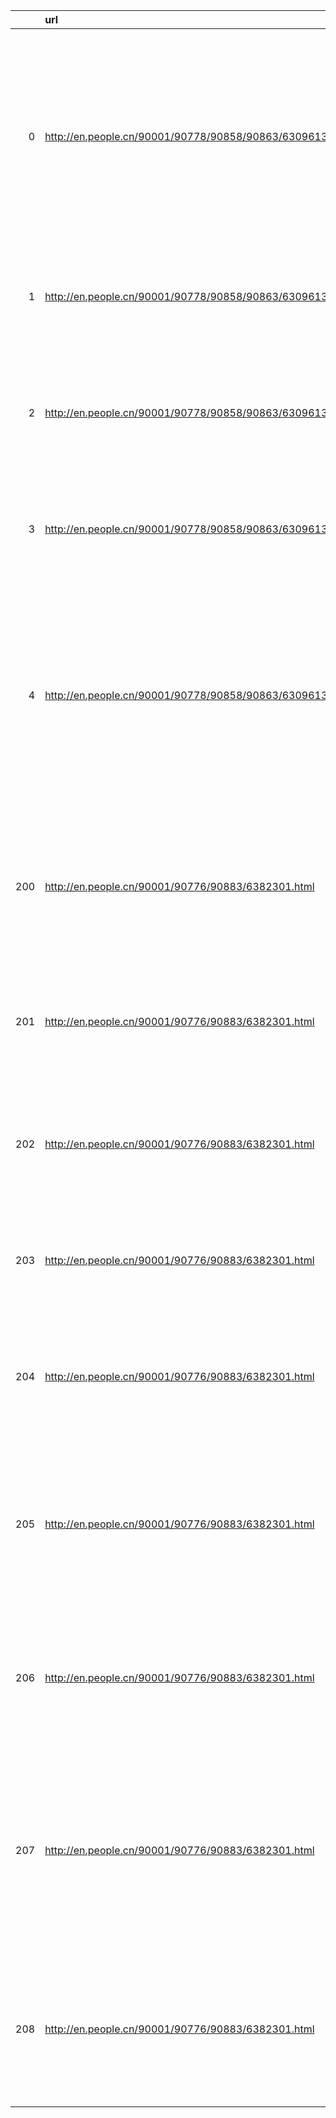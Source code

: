 
|     | url                                                      | doc_text                                                                                                                                                                                                                                                                                                                                                                                                                                                                                                                                                                                                                                                                                                                                                                                                                                                                                                                                                                                                                                                                                                                                                                                                                                                                                                                                                                                                                                                                                                                                                                                                                                                                                                                                                                                                                                                                                                                                                                                                                                                     |   doc_label |   doc_is_violent | sentence_number   | sentence_text                                                                                                                                                                                                                                                                                                                                                                                       | sentence_label   | publish_date             | triggers                    | places        | times            | participants        | organizers   | targets   | facilities          | trigger_semantic     | participant_semantic         | organizer_semantic           |
|----:|:---------------------------------------------------------|:-------------------------------------------------------------------------------------------------------------------------------------------------------------------------------------------------------------------------------------------------------------------------------------------------------------------------------------------------------------------------------------------------------------------------------------------------------------------------------------------------------------------------------------------------------------------------------------------------------------------------------------------------------------------------------------------------------------------------------------------------------------------------------------------------------------------------------------------------------------------------------------------------------------------------------------------------------------------------------------------------------------------------------------------------------------------------------------------------------------------------------------------------------------------------------------------------------------------------------------------------------------------------------------------------------------------------------------------------------------------------------------------------------------------------------------------------------------------------------------------------------------------------------------------------------------------------------------------------------------------------------------------------------------------------------------------------------------------------------------------------------------------------------------------------------------------------------------------------------------------------------------------------------------------------------------------------------------------------------------------------------------------------------------------------------------|------------:|-----------------:|:------------------|:----------------------------------------------------------------------------------------------------------------------------------------------------------------------------------------------------------------------------------------------------------------------------------------------------------------------------------------------------------------------------------------------------|:-----------------|:-------------------------|:----------------------------|:--------------|:-----------------|:--------------------|:-------------|:----------|:--------------------|:---------------------|:-----------------------------|:-----------------------------|
|   0 | http://en.people.cn/90001/90778/90858/90863/6309613.html | The economic loss from the cyclone Sidr which hit the country's southern and southwestern coastal areas on Nov. 15 night, is estimated at 2.31 billion U.S. dollars, the Financial Express reported Monday.....                                                                                                                                                                                                                                                                                                                                                                                                                                                                                                                                                                                                                                                                                                                                                                 |           0 |                0 | 0                 | The economic loss from the cyclone Sidr which hit the country's southern and southwestern coastal areas on Nov....                                                                                                                                                                                         | 0                | 15:29, November 26, 2007 | nan                         | nan           | on Nov. 15 night | nan                 | nan          | nan       | nan                 | ind_act              | profesyonel                  | Labor_Union                  |
|   1 | http://en.people.cn/90001/90778/90858/90863/6309613.html | nan                                                                                                                                                                                                                                                                                                                                                                                                                                                                                                                                                                                                                                                                                                                                                                                                                                                                                                                                                                                                                                                                                                                                                                                                                                                                                                                                                                                                                                                                                                                                                                                                                                                                                                                                                                                                                                                                                                                                                                                                                                                          |           0 |                0 | 1                 | A preliminary estimate puts the total loss from the cyclone at 2.31 billion U.S. dollars, ....                                                                                                                                                                                                                                             | 0                | 15:29, November 26, 2007 | nan                         | nan           | nan              | nan                 | nan          | nan       | nan                 | demonst              | profesyonel                  | Labor_Union                  |
|   2 | http://en.people.cn/90001/90778/90858/90863/6309613.html | nan                                                                                                                                                                                                                                                                                                                                                                                                                                                                                                                                                                                                                                                                                                                                                                                                                                                                                                                                                                                                                                                                                                                                                                                                                                                                                                                                                                                                                                                                                                                                                                                                                                                                                                                                                                                                                                                                                                                                                                                                                                                          |           0 |                0 | 2                 | Principal Staff Officer (PSO) at the Armed Forces Division Lt Gen Masud Uddin Chowdhury told reporters Sunday ....                                                                                                                                                                                                          | 0                | 15:29, November 26, 2007 | nan                         | nan           | nan              | nan                 | nan          | nan       | nan                 | demonst              | profesyonel                  | Labor_Union                  |
|   3 | http://en.people.cn/90001/90778/90858/90863/6309613.html | nan                                                                                                                                                                                                                                                                                                                                                                                                                                                                                                                                                                                                                                                                                                                                                                                                                                                                                                                                                                                                                                                                                                                                                                                                                                                                                                                                                                                                                                                                                                                                                                                                                                                                                                                                                                                                                                                                                                                                                                                                                                                          |           0 |                0 | 3                 | The meeting urged all to operate relief activities in coordination with the local administration ...                                                                                                                                                                                                                                                       | 0                | 15:29, November 26, 2007 | nan                         | nan           | nan              | nan                 | nan          | nan       | nan                 | demonst              | profesyonel                  | Labor_Union                  |
|   4 | http://en.people.cn/90001/90778/90858/90863/6309613.html | nan                                                                                                                                                                                                                                                                                                                                                                                                                                                                                                                                                                                                                                                                                                                                                                                                                                                                                                                                                                                                                                                                                                                                                                                                                                                                                                                                                                                                                                                                                                                                                                                                                                                                                                                                                                                                                                                                                                                                                                                                                                                          |           0 |                0 | 4                 | The cyclone Sidr, one of the fiercest cyclones that hit the country in the last 131 years, affected 30 out of the country's 64 districts, leaving at least 3,199 dead, more than 1,000 missing and some 34,500 injured.                                                                                                                                                                             | 0                | 15:29, November 26, 2007 | nan                         | nan           | nan              | nan                 | nan          | nan       | nan                 | ind_act              | profesyonel                  | Labor_Union                  |
| 200 | http://en.people.cn/90001/90776/90883/6382301.html       | The website " www.anti-CNN.com " reflects public condemnation of some Western media's "distorted" reports of the riots in Lhasa .... |           1 |                0 | 0                 | The website " www.anti-CNN.com " reflects public condemnation of some Western media's "distorted" reports of the riots in Lhasa...                                                                                                                                                          | 1                | 08:18, March 28, 2008    | riots                       | Lhasa & Tibet | nan              | nan                 | nan          | nan       | nan                 | ind_act              | profesyonel                  | Labor_Union                  |
| 201 | http://en.people.cn/90001/90776/90883/6382301.html       | nan                                                                                                                                                                                                                                                                                                                                                                                                                                                                                                                                                                                                                                                                                                                                                                                                                                                                                                                                                                                                                                                                                                                                                                                                                                                                                                                                                                                                                                                                                                                                                                                                                                                                                                                                                                                                                                                                                                                                                                                                                                                          |           1 |                0 | 1                 | "It is purely spontaneous condemnation and criticism by the Chinese people toward some Western...                                                                                                                                                                                        | 0                | 08:18, March 28, 2008    | nan                         | nan           | nan              | nan                 | nan          | nan       | nan                 | ind_act              | profesyonel                  | Labor_Union                  |
| 202 | http://en.people.cn/90001/90776/90883/6382301.html       | nan                                                                                                                                                                                                                                                                                                                                                                                                                                                                                                                                                                                                                                                                                                                                                                                                                                                                                                                                                                                                                                                                                                                                                                                                                                                                                                                                                                                                                                                                                                                                                                                                                                                                                                                                                                                                                                                                                                                                                                                                                                                          |           1 |                0 | 2                 | Qin was responding to a question concerning "www.anti-CNN.com", which its creators say they launched to ....                                                                                                                                                                                                                         | 0                | 08:18, March 28, 2008    | nan                         | Tibet         | nan              | nan                 | nan          | nan       | nan                 | ind_act              | profesyonel                  | Labor_Union                  |
| 203 | http://en.people.cn/90001/90776/90883/6382301.html       | nan                                                                                                                                                                                                                                                                                                                                                                                                                                                                                                                                                                                                                                                                                                                                                                                                                                                                                                                                                                                                                                                                                                                                                                                                                                                                                                                                                                                                                                                                                                                                                                                                                                                                                                                                                                                                                                                                                                                                                                                                                                                          |           1 |                0 | 3                 | "What the Tibetan incident leaves us is a mirror which tells us the true colours of...                                                                                                                                                                                                                                                                 | 0                | 08:18, March 28, 2008    | nan                         | nan           | nan              | nan                 | nan          | nan       | nan                 | ind_act              | profesyonel                  | Labor_Union                  |
| 204 | http://en.people.cn/90001/90776/90883/6382301.html       | nan                                                                                                                                                                                                                                                                                                                                                                                                                                                                                                                                                                                                                                                                                                                                                                                                                                                                                                                                                                                                                                                                                                                                                                                                                                                                                                                                                                                                                                                                                                                                                                                                                                                                                                                                                                                                                                                                                                                                                                                                                                                          |           1 |                0 | 7                 | The Information Office of China's State Council has arranged a three-day trip for an international delegation...                         | 0                | 08:18, March 28, 2008    | nan                         | nan           | nan              | nan                 | nan          | nan       | nan                 | ind_act              | profesyonel                  | Labor_Union                  |
| 205 | http://en.people.cn/90001/90776/90883/6382301.html       | nan                                                                                                                                                                                                                                                                                                                                                                                                                                                                                                                                                                                                                                                                                                                                                                                                                                                                                                                                                                                                                                                                                                                                                                                                                                                                                                                                                                                                                                                                                                                                                                                                                                                                                                                                                                                                                                                                                                                                                                                                                                                          |           1 |                0 | 8                 | Lhasa is returning to normal after the March 14 unrest that was believed to be organized, premeditated and masterminded by the Dalai Lama group.                                                                                                                                                                                                                                                    | 1                | 08:18, March 28, 2008    | unrest                      | nan           | March 14         | nan                 | Dalai        | Lama      | nan                 | ind_act              | profesyonel                  | Labor_Union                  |
| 206 | http://en.people.cn/90001/90776/90883/6382301.html       | nan                                                                                                                                                                                                                                                                                                                                                                                                                                                                                                                                                                                                                                                                                                                                                                                                                                                                                                                                                                                                                                                                                                                                                                                                                                                                                                                                                                                                                                                                                                                                                                                                                                                                                                                                                                                                                                                                                                                                                                                                                                                          |           1 |                0 | 9                 | The unrest, involving beating, smashing, ransacking and arson, led to the deaths of at least 18 civilians and one police officer.                                                                                                                                                                                                                                                                   | 1                | 08:18, March 28, 2008    | unrest & ransacking & arson | nan           | nan              | nan                 | nan          | nan       | nan                 | ind_act              | profesyonel                  | Labor_Union                  |
| 207 | http://en.people.cn/90001/90776/90883/6382301.html       | nan                                                                                                                                                                                                                                                                                                                                                                                                                                                                                                                                                                                                                                                                                                                                                                                                                                                                                                                                                                                                                                                                                                                                                                                                                                                                                                                                                                                                                                                                                                                                                                                                                                                                                                                                                                                                                                                                                                                                                                                                                                                          |           1 |                0 | [6, 10]           | Tens of thousands of people from China and abroad have been angered by biased and dishonest ... [NS] It also left 382 civilians and 241 police officers injured, businesses looted,... | ['1', '1']       | 08:18, March 28, 2008    | riots [NS] torched          | Tibet [NS]    | [NS]             | [NS]                | [NS]         | [NS]      | [NS]                | ind_act [NS] ind_act | profesyonel [NS] profesyonel | Labor_Union [NS] Labor_Union |
| 208 | http://en.people.cn/90001/90776/90883/6382301.html       | nan                                                                                                                                                                                                                                                                                                                                                                                                                                                                                                                                                                                                                                                                                                                                                                                                                                                                                                                                                                                                                                                                                                                                                                                                                                                                                                                                                                                                                                                                                                                                                                                                                                                                                                                                                                                                                                                                                                                                                                                                                                                          |           1 |                0 | [4, 5]            | It includes a photograph on the CNN news network website .... [NS] The original picture uploaded by Chinese Internet users...                                                                                                                                                               | ['0', '1']       | 08:18, March 28, 2008    | running [NS] stones         | [NS]          | [NS]             | people [NS] rioters | [NS]         | [NS]      | truck [NS] at truck | ind_act [NS] demonst | profesyonel [NS] profesyonel | Labor_Union [NS] Labor_Union |
